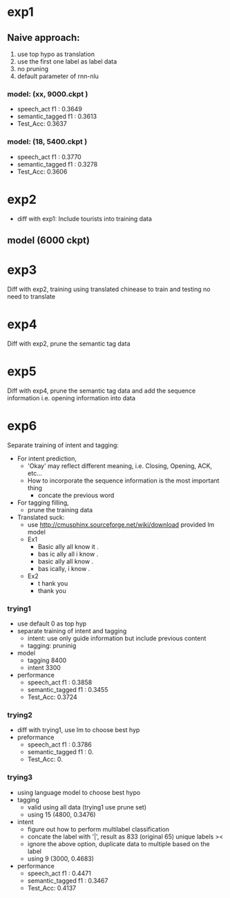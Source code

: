 # exp1

## Naive approach:
1. use top hypo as translation
2. use the first one label as label data
3. no pruning
4. default parameter of rnn-nlu

### model:  (xx,  9000.ckpt )
- speech_act f1 : 0.3649
- semantic_tagged f1 : 0.3613
- Test_Acc: 0.3637

### model:  (18,  5400.ckpt )
- speech_act f1 : 0.3770
- semantic_tagged f1 : 0.3278
- Test_Acc: 0.3606


# exp2
- diff with exp1: Include tourists into training data

## model (6000 ckpt)

# exp3
Diff with exp2, training using translated chinease to train and testing no need to translate

# exp4
Diff with exp2, prune the semantic tag data

# exp5
Diff with exp4, prune the semantic tag data and add the sequence information i.e. opening information into data

# exp6
Separate training of intent and tagging:
- For intent prediction, 
  - 'Okay' may reflect different meaning, i.e. Closing, Opening, ACK, etc...
  - How to incorporate the sequence information is the most important thing
    - concate the previous word
- For tagging filling,
  - prune the training data
- Translated suck:
  - use http://cmusphinx.sourceforge.net/wiki/download provided lm model
  - Ex1
    - Basic ally all know it .
    - bas ic ally all i know .
    - basic ally all know .
    - bas ically, i know .
  - Ex2
    - t hank you
    - thank you

### trying1
- use default 0 as top hyp
- separate training of intent and tagging
  - intent: use only guide information but include previous content
  - tagging: pruninig 
- model
  - tagging 8400
  - intent 3300
- performance
  - speech_act f1 : 0.3858
  - semantic_tagged f1 : 0.3455
  - Test_Acc: 0.3724

### trying2
- diff with trying1, use lm to choose best hyp
- preformance
  - speech_act f1 : 0.3786
  - semantic_tagged f1 : 0.
  - Test_Acc: 0.

### trying3
- using language model to choose best hypo
- tagging
    - valid using all data (trying1 use prune set)
    - using 15 (4800, 0.3476) 
- intent
    - figure out how to perform multilabel classification
    - concate the label with '|', result as 833 (original 65) unique labels ><
    - ignore the above option, duplicate data to multiple based on the label
    - using 9 (3000, 0.4683) 
- performance
    - speech_act f1 : 0.4471
    - semantic_tagged f1 : 0.3467
    - Test_Acc: 0.4137
